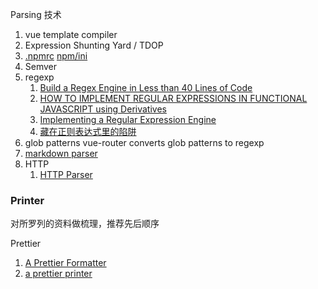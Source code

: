 Parsing 技术

1. vue template compiler
1. Expression Shunting Yard / TDOP
1. [.npmrc](https://docs.npmjs.com/cli/v8/configuring-npm/npmrc) [npm/ini](https://github.com/npm/ini)
1. Semver
1. regexp
   1. [Build a Regex Engine in Less than 40 Lines of Code](https://nickdrane.com/build-your-own-regex/)
   1. [HOW TO IMPLEMENT REGULAR EXPRESSIONS IN FUNCTIONAL JAVASCRIPT using Derivatives](http://dpk.io/dregs/toydregs)
   1. [Implementing a Regular Expression Engine](https://deniskyashif.com/2019/02/17/implementing-a-regular-expression-engine/)
   1. [藏在正则表达式里的陷阱](https://zhuanlan.zhihu.com/p/38278481)
1. glob patterns vue-router converts glob patterns to regexp
1. [markdown parser](https://www.bilibili.com/video/BV1qq4y1F7Ch)
1. HTTP
   1. [HTTP Parser](https://zhuanlan.zhihu.com/p/100660049)

### Printer

对所罗列的资料做梳理，推荐先后顺序

Prettier

1. [A Prettier Formatter](https://archive.jlongster.com/A-Prettier-Formatter)
1. [a prettier printer](https://homepages.inf.ed.ac.uk/wadler/papers/prettier/prettier.pdf)
